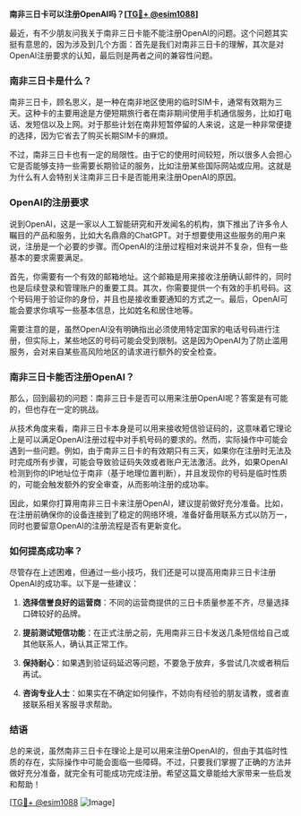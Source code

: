 **南非三日卡可以注册OpenAI吗？[[TG💪+ @esim1088](https://t.me/s/esim1088)]**

最近，有不少朋友问我关于南非三日卡能不能注册OpenAI的问题。这个问题其实挺有意思的，因为涉及到几个方面：首先是我们对南非三日卡的理解，其次是对OpenAI注册要求的认知，最后则是两者之间的兼容性问题。

### 南非三日卡是什么？

南非三日卡，顾名思义，是一种在南非地区使用的临时SIM卡，通常有效期为三天。这种卡的主要用途是方便短期旅行者在南非期间使用手机通信服务，比如打电话、发短信以及上网。对于那些计划在南非短暂停留的人来说，这是一种非常便捷的选择，因为它省去了购买长期SIM卡的麻烦。

不过，南非三日卡也有一定的局限性。由于它的使用时间较短，所以很多人会担心它是否能够支持一些需要长期验证的服务，比如注册某些国际网站或应用。这就是为什么有人会特别关注南非三日卡是否能用来注册OpenAI的原因。

### OpenAI的注册要求

说到OpenAI，这是一家以人工智能研究和开发闻名的机构，旗下推出了许多令人瞩目的产品和服务，比如大名鼎鼎的ChatGPT。对于想要使用这些服务的用户来说，注册是一个必要的步骤。而OpenAI的注册过程相对来说并不复杂，但有一些基本的要求需要满足。

首先，你需要有一个有效的邮箱地址。这个邮箱是用来接收注册确认邮件的，同时也是后续登录和管理账户的重要工具。其次，你需要提供一个有效的手机号码。这个号码用于验证你的身份，并且也是接收重要通知的方式之一。最后，OpenAI可能会要求你填写一些基本信息，比如姓名和居住地等。

需要注意的是，虽然OpenAI没有明确指出必须使用特定国家的电话号码进行注册，但实际上，某些地区的号码可能会受到限制。这是因为OpenAI为了防止滥用服务，会对来自某些高风险地区的请求进行额外的安全检查。

### 南非三日卡能否注册OpenAI？

那么，回到最初的问题：南非三日卡是否可以用来注册OpenAI呢？答案是有可能的，但也存在一定的挑战。

从技术角度来看，南非三日卡本身是可以用来接收短信验证码的，这意味着它理论上是可以满足OpenAI注册过程中对手机号码的要求的。然而，实际操作中可能会遇到一些问题。例如，由于南非三日卡的有效期只有三天，如果你在注册时无法及时完成所有步骤，可能会导致验证码失效或者账户无法激活。此外，如果OpenAI检测到你的IP地址位于南非（基于地理位置判断），并且发现你的号码是临时性质的，可能会触发额外的安全审查，从而影响注册的成功率。

因此，如果你打算用南非三日卡来注册OpenAI，建议提前做好充分准备。比如，在注册前确保你的设备连接到了稳定的网络环境，准备好备用联系方式以防万一，同时也要留意OpenAI的注册流程是否有更新变化。

### 如何提高成功率？

尽管存在上述困难，但通过一些小技巧，我们还是可以提高用南非三日卡注册OpenAI的成功率。以下是一些建议：

1. **选择信誉良好的运营商**：不同的运营商提供的三日卡质量参差不齐，尽量选择口碑较好的品牌。
   
2. **提前测试短信功能**：在正式注册之前，先用南非三日卡发送几条短信给自己或其他联系人，确认其正常工作。

3. **保持耐心**：如果遇到验证码延迟等问题，不要急于放弃，多尝试几次或者稍后再试。

4. **咨询专业人士**：如果实在不确定如何操作，不妨向有经验的朋友请教，或者直接联系相关客服寻求帮助。

### 结语

总的来说，虽然南非三日卡在理论上是可以用来注册OpenAI的，但由于其临时性质的存在，实际操作中可能会面临一些障碍。不过，只要我们掌握了正确的方法并做好充分准备，就完全有可能成功完成注册。希望这篇文章能给大家带来一些启发和帮助！

[[TG💪+ @esim1088](https://t.me/s/esim1088) ![Image](https://i.postimg.cc/4NQfJmqS/Snipaste-2025-05-13-00-14-12.png)]